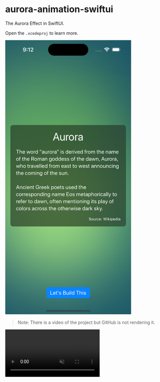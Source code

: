 # aurora-animation-swiftui

The Aurora Effect in SwiftUI.

Open the `.xcodeproj` to learn more.

<img src="./screenshot.png" width="400"/>

> Note: There is a video of the project but GitHub is not rendering it.

<video id="ss" controls="" muted="" loop="" autoplay="">
  <source src="https://github.com/danielgalasko/aurora-animation-swiftui/blob/main/preview.mov" type="video/mov">
</video>